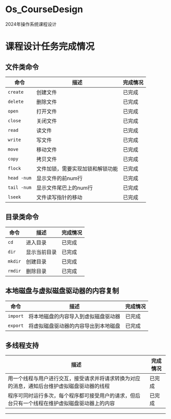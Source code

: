 # Os_CourseDesign
2024年操作系统课程设计
# 课程设计任务完成情况

## 文件类命令

| 命令 | 描述 | 完成情况 |
| --- | --- | --- |
| `create` | 创建文件 | 已完成 |
| `delete` | 删除文件 | 已完成 |
| `open` | 打开文件 | 已完成 |
| `close` | 关闭文件 | 已完成 |
| `read` | 读文件 | 已完成 |
| `write` | 写文件 | 已完成 |
| `move` | 移动文件 | 已完成 |
| `copy` | 拷贝文件 | 已完成 |
| `flock` | 文件加锁，需要实现加锁和解锁功能 | 已完成 |
| `head -num` | 显示文件的前num行 | 已完成 |
| `tail -num` | 显示文件尾巴上的num行 | 已完成 |
| `lseek` | 文件读写指针的移动 | 已完成 |

## 目录类命令

| 命令 | 描述 | 完成情况 |
| --- | --- | --- |
| `cd` | 进入目录 | 已完成 |
| `dir` | 显示当前目录 | 已完成 |
| `mkdir` | 创建目录 | 已完成 |
| `rmdir` | 删除目录 | 已完成 |

## 本地磁盘与虚拟磁盘驱动器的内容复制

| 命令 | 描述 | 完成情况 |
| --- | --- | --- |
| `import` | 将本地磁盘的内容导入到虚拟磁盘驱动器 | 已完成 |
| `export` | 将虚拟磁盘驱动器的内容导出到本地磁盘 | 已完成 |

## 多线程支持

| 描述 | 完成情况 |
| --- | --- |
| 用一个线程与用户进行交互，接受请求并将请求转换为对应的消息，通知后台维护虚拟磁盘驱动器的线程 | 已完成 |
| 程序可同时运行多次，每个程序都可接受用户的请求，但后台只有一个线程在维护虚拟磁盘驱动器上的内容 | 已完成 |

---
